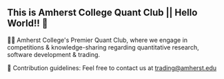 ## This is Amherst College Quant Club || Hello World!! 👋

🙋‍♀️ Amherst College's Premier Quant Club, where we engage in competitions & knowledge-sharing regarding quantitative research, software development & trading.

🌈 Contribution guidelines: Feel free to contact us at trading@amherst.edu
